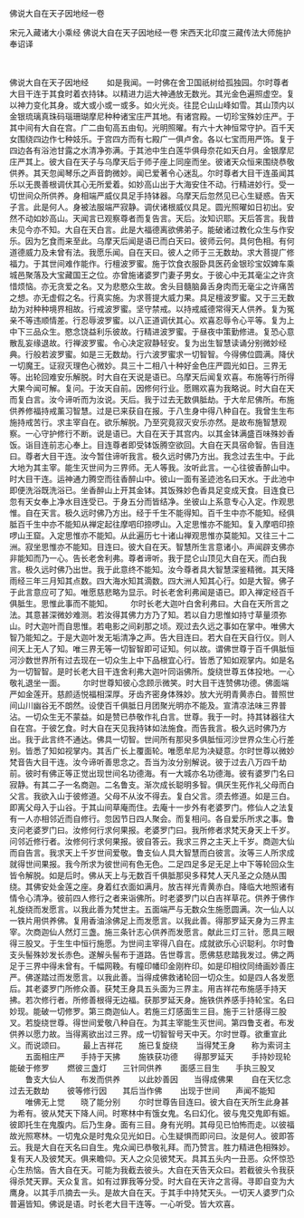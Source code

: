 佛说大自在天子因地经一卷


宋元入藏诸大小乘经
佛说大自在天子因地经一卷
宋西天北印度三藏传法大师施护奉诏译

　　

佛说大自在天子因地经
　　如是我闻。一时佛在舍卫国祇树给孤独园。尔时尊者大目干连于其食时着衣持钵。以精进力运大神通放无数光。其光金色遍照虚空。复以神力变化其身。或大或小或一或多。如火光炎。往昆仑山山峰如雪。其山顶内以金银琉璃真珠码瑙珊瑚摩尼种种诸宝庄严其地。有诸宫殿。一切珍宝殊妙庄严。于其中间有大自在宫。广二由旬高五由旬。光明照曜。有六十大神恒常守护。百千天女围绕四边作七种妓乐。于宫四方而有七殿广一俱卢舍。各以七宝而用严饰。复于四边各有浴池甘露之水清净弥满。于其池中生白莲华俱母奈花如天白月。金银摩尼庄严其上。彼大自在天子与乌摩天后于师子座上同座而坐。彼诸天众恒来围绕恭敬供养。其天忽闻琴乐之声音韵微妙。闻已爱著令心迷乱。尔时尊者大目干连虽闻其乐以无畏善根调伏其心无所爱着。如妙高山出于大海安住不动。行精进妙行。受一切世间众所供养。身相端严威仪具足手持钵器。乌摩天后忽然见已心生疑惑。告天子言。此是何人。身被法服端严寂静。调伏诸根威仪具足。圆光照曜如日初出。安然不动如妙高山。天闻言已观察尊者而复告言。天后。汝知识耶。天后答言。我昔未见今亦不知。大自在天白言。此是大福德离欲佛弟子。能破诸过教化众生与作安乐。因为乞食而来至此。乌摩天后闻是语已而白天曰。彼师云何。具何色相。有何道德威力及未曾有法。我愿乐闻。自在天曰。彼人之师于三无数劫。求大菩提广修福力。于其世间难作能作。行檀波罗蜜。施于饮食衣服卧具医药金银珍宝奴婢车乘城邑聚落及大宝藏国王之位。亦曾施诸婆罗门妻子男女。于彼心中无其毫尘之许贪惜烦恼。亦无贪爱之名。又为悲愍众生故。舍头目髓脑鼻舌身肉而无毫尘之许痛苦之想。亦无虚假之名。行真实施。为求菩提大威力果。具足檀波罗蜜。又于三无数劫为对种种境界相故。行戒波罗蜜。坚守禁戒。以持戒威德常得天人供养。复为冤亲不等违顺情差。行忍辱波罗蜜。以八正道调伏其心。欢喜忍辱令心平等。复为上中下三品众生。愍念饶益利乐彼故。行精进波罗蜜。于昼夜中策勤修进。复恐心意散乱妄缘退故。行禅波罗蜜。令心决定寂静轻安。复为出生智慧读诵分别微妙经典。行般若波罗蜜。如是三无数劫。行六波罗蜜求一切智智。今得佛位圆满。降伏一切魔王。证寂灭理色心微妙。具三十二相八十种好金色庄严圆光如日。三界无等。出轮回难安乐解脱。时大自在天说是语已。乌摩天后闻复欢喜。布施等行所得大果今闻可解。复问。于汝天自前。因修何行业。愿赐欢喜为我略说。时大自在天而复白言。汝今谛听而为汝说。天后。我于过去无数俱胝劫。于大牟尼佛所。布施供养修福持戒薰习智慧。过是已来获自在报。于八生身中得八种自在。我曾生生布施持戒苦行。求主宰自在。欲乐解脱。乃至究竟寂灭安乐亦然。是故布施智慧观察。一心守护修行不断。说是语已。大自在天于其宫内。以其金钵满盛百味殊妙香饭。诣目连前志心奉上。目连尊者即受钵饭腾空欲回。大自在天具宿命智。告目连曰。尊者大目干连。汝今暂住谛听我言。极久远时佛乃方出。我念过去生中。于此大地为其主宰。能生灭世间为三界师。无人等我。汝听此言。一心往彼香醉山中。时大目干连。运神通力腾空而往香醉山中。彼山一面有圣迹池名曰天水。于此池中即便洗浴既洗浴已。坐香醉山上开其金钵。其饭殊妙色香具足变成天食。目连食已忽有天女奉上净水目连受已。于身五分而皆结净。坐彼山上系意专心入定。作观思惟。自在天言。极久远时佛乃方出。经于千生不能得知。百千生中亦不能知。经俱胝百千生中亦不能知从禅定起往摩呬印捺啰山。入定思惟亦不能知。复入摩呬印捺啰山王窟。入定思惟亦不能知。从此遍历七十诸山禅观思惟亦莫能知。又往三十二洲。寂坐思惟亦不能知。目连曰。彼大自在天。智慧所生言意诸小。声闻辟支佛亦非能知而乃一心。告长老舍利弗。尊者谛听。我于昆仑山顶见大自在天。而白我言。极久远时佛乃出世。我于此意终不能知。汝今尊者具大智慧深鉴精微。其天降雨经三年三月知其点数。四大海水知其滴数。四大洲人知其心行。如是大智。佛子于此言意应可了知。唯愿慈悲略为显示。时长老舍利弗闻是语已。即入禅定经百千俱胝生。思惟此事而不能知。
　　尔时长老大迦叶白舍利弗曰。大自在天所言之法。其意甚深微妙难测。若汝得其佛力方乃了知。若以自力思惟如持寸草量须弥山。时大迦叶而自思惟。若电影之间刹那之顷。观过去久远之事如在掌中。唯佛大智乃能知之。于是大迦叶发无垢清净之声。告大目连曰。若大自在天自行仪。则人间天上无人了知。唯三界无等一切智智即可证知。何以故。谓佛世尊于百千俱胝恒河沙数世界所有过去现在一切众生上中下品根宜心行。皆悉了知如观掌内。如是名为一切智智。是时长老大目干连舍利弗大迦叶同诣佛所。旋绕世尊五体投地。一心敬礼退坐一面。
　　尔时世尊知彼心念顾示微笑。时大目干连赞佛功德。佛面端严如金莲开。慈颜适悦福相深厚。牙齿齐密身体殊妙。放大光明青黄赤白。普照世间山川幽谷无不朗然。设使百千俱胝日月团聚光明亦不能及。宣清凉法味三界普沾。一切众生无不蒙益。如是赞已恭敬作礼白言。世尊。我于一时。持其钵器往大自在宫。于彼乞食。时大自在天见我持钵如法施食。而告我言。极久远时佛乃方出。我于此言终不通达。佛具一切智。世间所有那臾多俱胝恒河沙世界众生心行差别。皆悉了知如视掌内。其舌广长上覆面轮。唯愿牟尼为决疑意。尔时世尊以微妙梵音告大目干连。汝今谛听善思念之。吾当为汝分别解说。彼于过去八万四千劫前。彼时有佛正等正觉出现世间名功德海。有一大城亦名功德海。彼有婆罗门名曰寂静。有其二子一名商迦。二名鲁支。渐次成长聪明多智。俱厌生死作礼父母而白父言。我欲入山于彼修道。父母不从汝不得去。复白父言。须去修道。如是三白。即离父母入于山谷。于其山间草庵而住。去庵十一步外有老婆罗门。修仙人之法复有一人亦相邻近而自修行。忽因节日四人聚会。而复相问。各自爱乐所求之事。鲁支问老婆罗门曰。汝修何行求何果报。老婆罗门曰。我所修者求梵天身天上千岁。问邻近修行者。汝修何行求何果报。彼自答云。我求三界之主天上千岁。商迦大仙而自告言。我求天上千岁世间爱敬。鲁支仙人具大智慧而白彼言。汝等三人所求成就得世间果报。我今所求为彼世间有色无色。二足四足多足无足上中下等轮回众生皆令解脱。如是后时。佛从天上与无数百千俱胝那臾多释梵人天凡圣之众随从围绕。其佛安处金莲之座。身着红衣面如满月。放吉祥光青黄赤白。降临大地照诸有情令心清净。彼前四人修行之者来诣佛所。时老婆罗门以白吉祥草花。供养于佛作礼旋绕而发愿言。以我此善为梵世主。五面端严与无数众生施愿圆满。次一仙人以一铁片用供养佛。复用香油涂佛足上而发愿言。以我此善。得那罗延天身为三界主宰。次商迦仙人然灯三盏。施三条针志心供养而发愿言。献此三灯三针。愿具三眼得三股叉。于生生中恒行施愿。为世间主宰得八自在。成就欲乐心识聪利。尔时鲁支头髻殊妙发长赤色。遂解头髻布于道路。告世尊言。愿佛慈悲踏我发过。佛之两足于三界中得未曾有。千幅网鞔。有幢印幡印金刚杵印。如是印相纹同绮画妙善庄严。佛遂踏过而发愿言。以我此善。当得成佛救诸轮回一切众生。如是四人各发愿后。其老婆罗门所修众善。获梵王身具五头面为三界主。用吉祥花布施感手持天拂。若次修行者。所修善根得无边福。获那罗延天身。施铁供养感手持轮宝。名曰妙现。能破一切修罗。第三商迦仙人。若施三灯感面生三目。施于三针感得三股叉。若旋绕世尊。得世间爱敬八种自在。为其主宰能生灭世间。第四鲁支者。布发供养以愿力故。当得离欲出过三界。成一切智智号天中天。尔时世尊。欲重宣此义。而说颂曰。
　　最上吉祥花　　施已复旋绕
　　当得梵王身　　称为索诃主
　　五面相庄严　　手持于天拂
　　施铁获功德　　得那罗延天
　　手持妙现轮　　能破于修罗
　　燃彼三盏灯　　三针同供养
　　面感三目生　　手执三股叉
　　鲁支大仙人　　布发而供养
　　以此妙善因　　当得成佛果
　　自在天忆念　　过去无数劫
　　彼等修行因　　其后当作佛
　　出现于世间　　声闻不能知
　　唯佛无上觉　　晓了能分别
　　尔时世尊告目连曰。彼大自在天所生此身甚为希有。彼从梵天下降人间。时寒林中有饿女鬼。名曰幻化。彼与鬼交鬼即有娠。彼即托生在鬼腹内。后乃生身。面有三目。身有光明。其母见已怕怖而走。以彼福故光照寒林。一切鬼众是时鬼众见光如日。心生疑惧而即问曰。汝是何人。彼即答云。我是大自在天名曰自生。鬼众闻已恭敬礼拜。而乃赞言。胜力精进色相殊妙。复有天人及彼梵天。俱来瞻仰。天人之众见彼梵天。具其五头内一丑恶。众怀惊恐心生热恼。告大自在天。可能为我截去彼头。大自在天告天众曰。若截彼头令我获得杀梵天罪。天众复言。如有过罪我等分受。时大自在天许之言得。寻即自变为大鹰身。以其手爪摘去一头。是故大自在天。于其手中持梵天头。一切天人婆罗门众普遍皆知。佛说是语。时长老大目干连等。一心听受。皆大欢喜。

